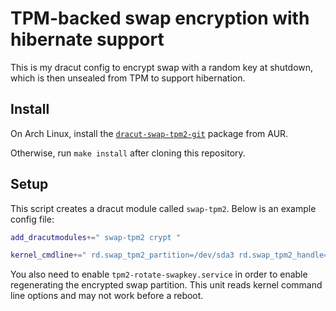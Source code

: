 # TPM-backed swap encryption with hibernate support

This is my dracut config to encrypt swap with a random key at shutdown, which is then unsealed from TPM to support hibernation.

## Install

On Arch Linux, install the [`dracut-swap-tpm2-git`](https://aur.archlinux.org/packages/dracut-swap-tpm2-git) package from AUR.

Otherwise, run `make install` after cloning this repository.

## Setup

This script creates a dracut module called `swap-tpm2`. Below is an example config file:

```sh
add_dracutmodules+=" swap-tpm2 crypt "

kernel_cmdline+=" rd.swap_tpm2_partition=/dev/sda3 rd.swap_tpm2_handle=0x81000000 rd.swap_tpm2_auth=pcr:sha256:0,2,4,7 "
```

You also need to enable `tpm2-rotate-swapkey.service` in order to enable regenerating the encrypted swap partition. This unit reads kernel command line options and may not work before a reboot.
